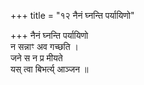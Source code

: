 +++
title = "१२ नैनं घ्नन्ति पर्यायिणो"

+++
नैनं घ्नन्ति पर्यायिणो  
न सन्नाꣳ अव गच्छति ।  
जने स न प्र मीयते  
यस् त्वा बिभर्त्य् आञ्जन ॥